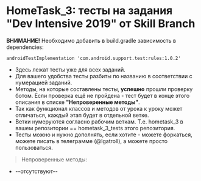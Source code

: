 # HomeTask_3: тесты на задания "Dev Intensive 2019" от Skill Branch

<b>ВНИМАНИЕ!</b> Необходимо добавить в build.gradle зависимость в dependencies:

` androidTestImplementation 'com.android.support.test:rules:1.0.2' `

* Здесь лежат тесты уже для всех заданий.
* Для вашего удобства тесты разбиты по названию в соответствии с нумерацией заданий.
* Методы, на которые составлены тесты, <b>успешно</b> прошли проверку ботом. Если проверка ещё не пройдена - тест будет в конце этого описания в списке <b>"Непроверенные методы"</b>.
* Так как функционал классов и методов от урока к уроку может отличаться, каждый этап будет в отдельной ветке.
* Ветки нумеруются согласно рабочим веткам. Т.е. hometask_3 в вашем репозитории == hometask_3_tests этого репозитория.
* Тесты можно и нужно дополнять, если хотите - можете форкаться, можете писать в телеграмме (@Igatroll), а можете просто пользоваться.
  
  
> Непроверенные методы:
* --отсутствуют--
